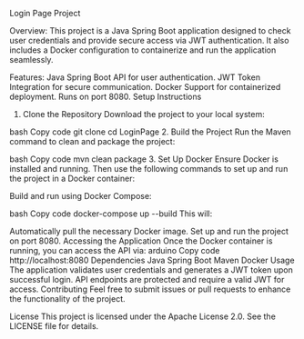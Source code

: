 Login Page Project

Overview:
This project is a Java Spring Boot application designed to check user credentials and provide secure access via JWT authentication. It also includes a Docker configuration to containerize and run the application seamlessly.

Features:
Java Spring Boot API for user authentication.
JWT Token Integration for secure communication.
Docker Support for containerized deployment.
Runs on port 8080.
Setup Instructions
1. Clone the Repository
Download the project to your local system:

bash
Copy code
git clone <repository-url>
cd LoginPage
2. Build the Project
Run the Maven command to clean and package the project:

bash
Copy code
mvn clean package
3. Set Up Docker
Ensure Docker is installed and running. Then use the following commands to set up and run the project in a Docker container:

Build and run using Docker Compose:

bash
Copy code
docker-compose up --build
This will:

Automatically pull the necessary Docker image.
Set up and run the project on port 8080.
Accessing the Application
Once the Docker container is running, you can access the API via:
arduino
Copy code
http://localhost:8080
Dependencies
Java Spring Boot
Maven
Docker
Usage
The application validates user credentials and generates a JWT token upon successful login.
API endpoints are protected and require a valid JWT for access.
Contributing
Feel free to submit issues or pull requests to enhance the functionality of the project.

License
This project is licensed under the Apache License 2.0. See the LICENSE file for details.






